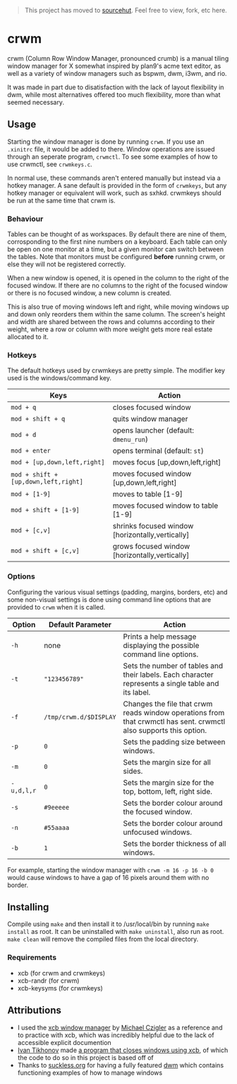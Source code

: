 > This project has moved to [sourcehut](git.sr.ht/~cxxvii/crwm). Feel free to view, fork, etc here.

# crwm
crwm (Column Row Window Manager, pronounced crumb) is
a manual tiling window manager for X somewhat inspired by
plan9's acme text editor, as well as a variety of window
managers such as bspwm, dwm, i3wm, and rio.

It was made in part due to disatisfaction with the lack of layout
flexibility in dwm, while most alternatives offered too much
flexibility, more than what seemed necessary. 

## Usage
Starting the window manager is done by running `crwm`.
If you use an `.xinitrc` file, it would be added to there.
Window operations are issued through an seperate program,
`crwmctl`. To see some examples of how to use crwmctl,
see `crwmkeys.c`.

In normal use, these commands aren't entered
manually but instead via a hotkey manager. A sane
default is provided in the form of `crwmkeys`, but any
hotkey manager or equivalent will work, such as sxhkd.
crwmkeys should be run at the same time that crwm is.

### Behaviour

Tables can be thought of as workspaces. By default there are
nine of them, corrosponding to the first nine numbers on a
keyboard. Each table can only be open on one monitor at a
time, but a given monitor can switch between the tables.
Note that monitors must be configured **before** running
crwm, or else they will not be registered correctly.

When a new window is opened, it is opened in the column
to the right of the focused window. If there are no columns
to the right of the focused window or there is no focused
window, a new column is created.

This is also true of moving windows left and right, while
moving windows up and down only reorders them within the
same column. The screen's height and width are shared between
the rows and columns according to their weight, where a row or
column with more weight gets more real estate allocated to it.

### Hotkeys
The default hotkeys used by crwmkeys are pretty simple.
The modifier key used is the windows/command key.

| Keys | Action |
| --- | --- |
| `mod + q` | closes focused window
| `mod + shift + q` | quits window manager
| `mod + d` | opens launcher (default: `dmenu_run`)
| `mod + enter` | opens terminal (default: `st`)
| `mod + [up,down,left,right]` | moves focus [up,down,left,right]
| `mod + shift + [up,down,left,right]` | moves focused window [up,down,left,right]
| `mod + [1-9]` | moves to table [1-9]
| `mod + shift + [1-9]` | moves focused window to table [1-9]
| `mod + [c,v]` | shrinks focused window [horizontally,vertically]
| `mod + shift + [c,v]` | grows focused window [horizontally,vertically]

### Options
Configuring the various visual settings (padding, margins, borders,
etc) and some non-visual settings is done using command line
options that are provided to `crwm` when it is called.

| Option | Default Parameter | Action |
| --- | --- | --- |
| `-h` | none | Prints a help message displaying the possible command line options.
| `-t` | `"123456789"` | Sets the number of tables and their labels. Each character represents a single table and its label.
| `-f` | `/tmp/crwm.d/$DISPLAY` | Changes the file that crwm reads window operations from that crwmctl has sent. crwmctl also supports this option.
| `-p` | `0` | Sets the padding size between windows.
| `-m` | `0` | Sets the margin size for all sides.
| `-u,d,l,r` | `0` | Sets the margin size for the top, bottom, left, right side.
| `-s` | `#9eeeee` | Sets the border colour around the focused window.
| `-n` | `#55aaaa` | Sets the border colour around unfocused windows.
| `-b` | `1` | Sets the border thickness of all windows.

For example, starting the window manager with `crwm -m 16 -p 16 -b 0`
would cause windows to have a gap of 16 pixels around them with no border.

## Installing
Compile using `make` and then install it to /usr/local/bin
by running `make install` as root. It can be uninstalled with
`make uninstall`, also run as root. `make clean` will remove
the compiled files from the local directory.

### Requirements
- xcb (for crwm and crwmkeys)
- xcb-randr (for crwm)
- xcb-keysyms (for crwmkeys)

## Attributions
- I used the [xcb window manager](https://github.com/mcpcpc/xwm)
by [Michael Czigler](https://github.com/mcpcpc) as a reference
and to practice with xcb, which was incredibly helpful due to
the lack of accessible explicit documention
- [Ivan Tikhonov](https://github.com/ITikhonov) made 
[a program that closes windows using xcb](https://github.com/ITikhonov/wm/blob/master/wmclose.c),
of which the code to do so in this project is based off of
- Thanks to [suckless.org](https://suckless.org) for having
a fully featured [dwm](https://dwm.suckless.org/) which
contains functioning examples of how to manage windows

